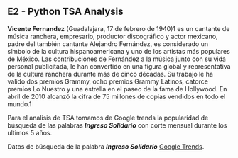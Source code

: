 ## E2 - Python TSA Analysis

**Vicente Fernandez** (Guadalajara, 17 de febrero de 1940)1​ es un cantante de música ranchera, empresario, productor discográfico y actor mexicano, padre del también cantante Alejandro Fernández, es considerado un símbolo de la cultura hispanoamericana y uno de los artistas más populares de México. Las contribuciones de Fernández a la música junto con su vida personal publicitada, le han convertido en una figura global y representativa de la cultura ranchera durante más de cinco décadas. Su trabajo le ha valido dos premios Grammy, ocho premios Grammy Latinos, catorce premios Lo Nuestro y una estrella en el paseo de la fama de Hollywood. En abril de 2010 alcanzó la cifra de 75 millones de copias vendidos en todo el mundo.1​

Para el analisis de TSA tomamos de Google trends la popularidad de búsqueda de las palabras ***Ingreso Solidario*** con corte mensual durante los ultimos 5 años.

Datos de búsqueda de la palabra ***Ingreso Solidario***  [Google Trends](https://trends.google.es/trends/explore?date=today%205-y&geo=CO&q=%2Fm%2F067swc).
